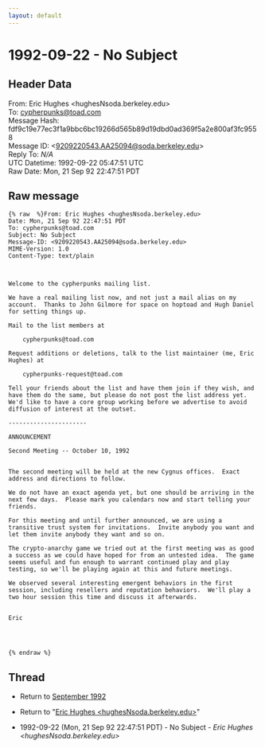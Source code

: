 ```yaml
---
layout: default
---
```


# 1992-09-22 - No Subject

## Header Data

From: Eric Hughes \<hughesNsoda.berkeley.edu\><br>
To: cypherpunks@toad.com<br>
Message Hash: fdf9c19e77ec3f1a9bbc6bc19266d565b89d19dbd0ad369f5a2e800af3fc9558<br>
Message ID: \<9209220543.AA25094@soda.berkeley.edu\><br>
Reply To: _N/A_<br>
UTC Datetime: 1992-09-22 05:47:51 UTC<br>
Raw Date: Mon, 21 Sep 92 22:47:51 PDT<br>

## Raw message

```
{% raw  %}From: Eric Hughes <hughesNsoda.berkeley.edu>
Date: Mon, 21 Sep 92 22:47:51 PDT
To: cypherpunks@toad.com
Subject: No Subject
Message-ID: <9209220543.AA25094@soda.berkeley.edu>
MIME-Version: 1.0
Content-Type: text/plain



Welcome to the cypherpunks mailing list.

We have a real mailing list now, and not just a mail alias on my
account.  Thanks to John Gilmore for space on hoptoad and Hugh Daniel
for setting things up.

Mail to the list members at

	cypherpunks@toad.com

Request additions or deletions, talk to the list maintainer (me, Eric
Hughes) at

	cypherpunks-request@toad.com

Tell your friends about the list and have them join if they wish, and
have them do the same, but please do not post the list address yet.
We'd like to have a core group working before we advertise to avoid
diffusion of interest at the outset.

----------------------

ANNOUNCEMENT

Second Meeting -- October 10, 1992


The second meeting will be held at the new Cygnus offices.  Exact
address and directions to follow.

We do not have an exact agenda yet, but one should be arriving in the
next few days.  Please mark you calendars now and start telling your
friends.

For this meeting and until further announced, we are using a
transitive trust system for invitations.  Invite anybody you want and
let them invite anybody they want and so on.

The crypto-anarchy game we tried out at the first meeting was as good
a success as we could have hoped for from an untested idea.  The game
seems useful and fun enough to warrant continued play and play
testing, so we'll be playing again at this and future meetings.  

We observed several interesting emergent behaviors in the first
session, including resellers and reputation behaviors.  We'll play a
two hour session this time and discuss it afterwards.


Eric




{% endraw %}
```

## Thread

+ Return to [September 1992](/archive/1992/09)

+ Return to "[Eric Hughes <hughesNsoda.berkeley.edu>](/authors/eric_hughes_hughesnsoda_berkeley_edu_)"

+ 1992-09-22 (Mon, 21 Sep 92 22:47:51 PDT) - No Subject - _Eric Hughes \<hughesNsoda.berkeley.edu\>_

